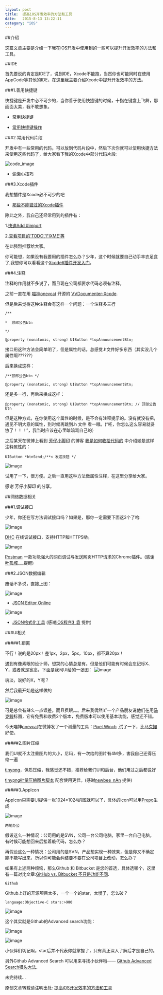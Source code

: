 ```yaml
---
layout: post
title:  提高iOS开发效率的方法和工具 
date:   2015-8-13 13:22:11
category: "iOS"
---
```




##介绍

这篇文章主要是介绍一下我在iOS开发中使用到的一些可以提升开发效率的方法和工具。

##IDE

首先要说的肯定是IDE了，说到IDE，Xcode不能跑，当然你也可能同时在使用AppCode等其他的IDE，在这里我主要介绍Xcode中提升开发效率的方法。

###1.善用快捷键

快捷键是开发中必不可少的，当你善于使用快捷键的时候，十指在键盘上飞舞，那画面太美，我不敢想象。

  * [常用快捷键](http://www.cocoachina.com/ios/20141224/10752.html"常用快捷键")
  
  * [常用快捷键操作](http://www.cocoachina.com/ios/20141224/10752.html)

###2.常用代码片段

开发中有一些常用的代码，可以放到代码片段中，然后下次你就可以使用快捷方法来使用这些代码了，给大家看下我的Xcode中部分代码片段:

![code_image](http://cc.cocimg.com/api/uploads/20150716/1437028899818064.png)


  * [偷懒小技巧](http://www.2cto.com/kf/201409/336245.html)
   

###3.Xcode插件

我想插件是Xcode必不可少的吧


  * [那些不能错过的Xcode插件](http://www.cocoachina.com/industry/20130918/7022.html)
  


除此之外，我自己还经常用到的插件有：

1.[快速Add #import](https://github.com/markohlebar/Peckham)

2.[查看项目的’TODO’,’FIXME’等](https://github.com/trawor/XToDo)

在此强烈推荐给大家。

你可能想，如果没有我要用的插件怎么办？少年，这个时候就要自己动手丰衣足食了,我想你可以看看这个[Xcode6插件开发入门](http://zixun.github.io/blog/2015/05/04/xcode6cha-jian-kai-fa-ru-men/)。

###4.注释

注释的作用就不多说了，而且现在公司都要求代码必须有注释。

之前一直在用 [喵神onevcat](http://weibo.com/onevcat?from=myfollow_all) 开源的 [VVDocumenter-Xcode](https://github.com/onevcat/VVDocumenter-Xcode).

但是后来觉得这种注释会有这样一个问题：一个注释多三行	

    /**

    *  顶部公告btn

    */

    @property (nonatomic, strong) UIButton *topAnnouncementBtn;

接口用这种方法会简单明了，但是属性的话，总感觉.h文件好多东西（其实没几个属性啊??????）

后来换成这样：



    /**顶部公告btn */

    @property (nonatomic, strong) UIButton *topAnnouncementBtn;

还是多一行，再后来换成这样：


	

    @property (nonatomic, strong) UIButton *topAnnouncementBtn; // 顶部公告btn

但是这种方式，在你使用这个属性的时候，是不会有注释提示的。没有就没有把，遇见不明大意的属性，到时候再跳到.h 文件 看一眼。(“呸，你怎么这么容易就妥协了！！！”，我当时应该在心里暗暗骂自己的）

之后某天在微博上看到 [芳仔小脚印](http://weibo.com/JoanfenZhang) 的博客 [我是如何收拾代码的](http://my.oschina.net/joanfen/blog/415058) 中介绍她是这样注释属性的：


	

    UIButton *btnSend;/**< 发送按钮 */
   ![image](http://cc.cocimg.com/api/uploads/20150717/1437110814959700.png)


试用了一下，很方便。之后一直用这种方法做属性注释，在这里分享给大家。

感谢 芳仔小脚印 的分享。

##网络数据相关

###1.调试接口

少年，你还在写方法调试接口吗？如果是，那你一定需要下面这2个了哈:

![image](http://cc.cocimg.com/api/uploads/20150716/1437028990258578.png)

[DHC](http://chrome-extension//aejoelaoggembcahagimdiliamlcdmfm/dhc.html) 在线调试接口，支持HTTP和HTTPS呦。

![image](http://cc.cocimg.com/api/uploads/20150716/1437029032341330.png)

[Postman](http://chromecj.com/web-development/2014-09/60.html) 一款功能强大的网页调试与发送网页HTTP请求的Chrome插件。(感谢[叶孤城___](http://weibo.com/u/1438670852?from=feed&loc=nickname)提醒)

###2.JSON数据编辑

废话不多说，直接上图：

![image](http://cc.cocimg.com/api/uploads/20150716/1437029059389249.png)

* [JSON Editor Online](http://chrome-extension//lhkmoheomjbkfloacpgllgjcamhihfaj/index.html)

![image](http://cc.cocimg.com/api/uploads/20150716/1437029077859856.png)

* [JSON格式化工具](http://www.runoob.com/tool/json/index.html) (感谢[iOS程序犭袁](http://weibo.com/luohanchenyilong?from=feed&loc=nickname) 提供)

###UI相关

#####1.距离

不行！说的是20px！差1px，2px，5px，10px，都不算20px！

遇到有像素眼的设计师，想哭的心情总是有。但是他们可能有时候会忘记标X、Y，或者就是宽高，下面是我司UI给的一张图：
![image](http://cc.cocimg.com/api/uploads/20150716/1437029121502461.png)


魂淡，说好的X，Y呢？

然后我最开始是这样做的

![image](http://cc.cocimg.com/api/uploads/20150716/1437029131875568.png)

可是总会有辣么一点误差，而且费眼。。。后来我偶然听一个产品朋友说他们在用[马克鳗](http://www.getmarkman.com/)标图，它有免费和收费2个版本，免费版本可以使用基本功能，感觉还不错。

今天喵神[onevcat](http://weibo.com/onevcat?from=myfollow_all)在微博发了一个测量的工具：[Pixel Winch](http://www.ricciadams.com/projects/pixel-winch) ,试了一下，比[马克鳗](http://www.getmarkman.com/)好使。

#####2.图片压缩

我们UI就不太注重图片的大小，尼玛，有一次给的图片有4M多，害我自己还得压缩一遍

[tinypng](https://tinypng.com/)，保质压缩，我感觉还不错，推荐给我们UI和后台，他们用过之后都说好

[tinypng批量压缩图片脚本](https://github.com/ylovern/GGTinypng) 配套使用更佳。(感谢[newbee_nAn](http://weibo.com/gunnergao) 提供)

#####3.AppIcon

AppIcon只需要UI提供一张1024*1024的图就可以了，具体的icon可以用[Prepo](https://itunes.apple.com/tw/app/prepo/id476533227?mt=12)生成

![image](http://cc.cocimg.com/api/uploads/20150716/1437029199436939.png)

`两地办公`

假设这么一种情况：公司用的是SVN，公司一台公司电脑，家里一台自己电脑，有时候可能想回来后接着敲代码，怎么办？

再假设这么一种情况：公司用的是SVN，产品想实现一种效果，但是你又不确定能不能写出来，所以你可能会纠结要不要在公司项目上改动，怎么办？

如果有上述两种烦恼，那么Github 和 Bitbucket 是您的首选，具体选哪个，这里有一篇对比文章:[GitHub vs. Bitbucket 不只是功能不同](http://www.oschina.net/translate/bitbucket-vs-github-its-more-than-just-features).

`Github`

Github上好的开源项目太多，一个一个的star，太慢了，怎么破？
	

    language:Objective-C stars:>900

![image](http://cc.cocimg.com/api/uploads/20150716/1437029236885763.png)

这个其实就是Github的Advanced search功能：

![image](http://cc.cocimg.com/api/uploads/20150716/1437029268579791.png)

![image](http://cc.cocimg.com/api/uploads/20150716/1437029280177926.png)

小伙伴们切记啊，star后并不代表你就掌握了，只有真正深入了解后才是自己的。

另外Github Advanced Search 可以用来寻找小伙伴哦—— [Github Advanced Search猎头大法](http://wangchao.de/github-advanced-search%E7%8C%8E%E5%A4%B4%E5%A4%A7%E6%B3%95/).

未完待续…

原创文章转载请注明出处: [提高iOS开发效率的方法和工具](http://navy1994.github.io/ios/2015/08/13/Efficient-tool-in-ios.html)
